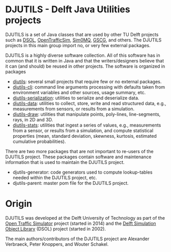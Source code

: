 # DJUTILS - Delft Java Utilities projects

DJUTILS is a set of Java classes that are used by other TU Delft projects such as [DSOL](https://simulation.tudelft.nl/dsol/manual/), [OpenTrafficSim](https://opentrafficsim.org/docs/latest/), [Sim0MQ](https://sim0mq.org/), [GSCG](https://gscg.org/), and others. The DJUTILS projects in this main group import no, or very few external packages.

DJUTILS is a highly diverse software collection. All of this software has in common that it is written in Java and that the writers/designers believe that it can (and should) be reused in other projects. The software is organized in packages

* [djutils](https://djutils.org/manual/djutils-project): several small projects that require few or no external packages.
* [djutils-cli](https://djutils.org/manual/cli-package): command line arguments processing with defaults taken from environment variables and other sources, usage summary, etc.
* [djutils-serialization](https://djutils.org/manual/djutils-serialization): utilities to serialize and deserialize data.
* [djutils-data](https://djutils.org/manual/djutils-data-project): utilities to collect, store, write and read structured data, e.g., measurements from sensors, or results from a simulation.
* [djutils-draw](https://djutils.org/manual/djutils-draw-project): utilities that manipulate points, poly-lines, line-segments, rays, in 2D and 3D.
* [djutils-stats](https://djutils.org/manual/djutils-stats-project): utilities that ingest a series of values, e.g., measurements from a sensor, or results from a simulation, and compute statistical properties (mean, standard deviation, skewness, kurtosis, estimated cumulative probabilities).

There are two more packages that are not important to re-users of the DJUTILS project. These packages contain software and maintenance information that is used to maintain the DJUTILS project.

* djutils-generator: code generators used to compute lookup-tables needed within the DJUTILS project, etc.
* djutils-parent: master pom file for the DJUTILS project.


# Origin

DJUTILS was developed at the Delft University of Technology as part of the [Open Traffic Simulator](https://opentrafficsim.org/docs/latest/) project (started in 2014) and the [Delft Simulation Object Library](https://simulation.tudelft.nl/dsol/manual/) (DSOL) project (started in 2002).

The main authors/contributors of the DJUTILS project are Alexander Verbraeck, Peter Knoppers, and Wouter Schakel.